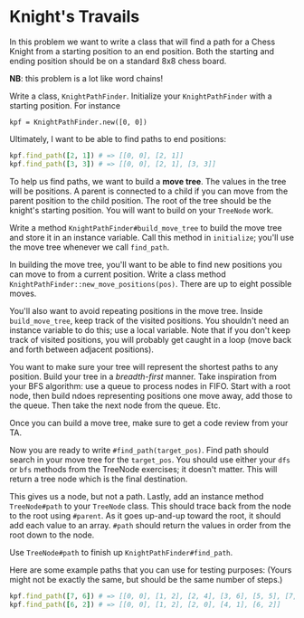# Knight's Travails

In this problem we want to write a class that will find a path for a
Chess Knight from a starting position to an end position.  Both the
starting and ending position should be on a standard 8x8 chess board.

**NB**: this problem is a lot like word chains!

Write a class, `KnightPathFinder`. Initialize your `KnightPathFinder`
with a starting position. For instance

    kpf = KnightPathFinder.new([0, 0])

Ultimately, I want to be able to find paths to end positions:

```ruby
kpf.find_path([2, 1]) # => [[0, 0], [2, 1]]
kpf.find_path([3, 3]) # => [[0, 0], [2, 1], [3, 3]]
```

To help us find paths, we want to build a **move tree**. The values in
the tree will be positions. A parent is connected to a child if you
can move from the parent position to the child position. The root of
the tree should be the knight's starting position. You will want to
build on your `TreeNode` work.

Write a method `KnightPathFinder#build_move_tree` to build the move
tree and store it in an instance variable. Call this method in
`initialize`; you'll use the move tree whenever we call `find_path`.

In building the move tree, you'll want to be able to find new
positions you can move to from a current position. Write a class
method `KnightPathFinder::new_move_positions(pos)`. There are up to
eight possible moves.

You'll also want to avoid repeating positions in the move tree. Inside
`build_move_tree`, keep track of the visited positions. You shouldn't
need an instance variable to do this; use a local variable. Note that
if you don't keep track of visited positions, you will probably get
caught in a loop (move back and forth between adjacent positions).

You want to make sure your tree will represent the shortest paths to
any position. Build your tree in a *breadth-first* manner. Take
inspiration from your BFS algorithm: use a queue to process nodes in
FIFO. Start with a root node, then build ndoes representing positions
one move away, add those to the queue. Then take the next node from
the queue. Etc.

Once you can build a move tree, make sure to get a code review from
your TA.

Now you are ready to write `#find_path(target_pos)`. Find path should
search in your move tree for the `target_pos`. You should use either
your `dfs` or `bfs` methods from the TreeNode exercises; it doesn't
matter. This will return a tree node which is the final destination.

This gives us a node, but not a path. Lastly, add an instance method
`TreeNode#path` to your `TreeNode` class. This should trace back from
the node to the root using `#parent`. As it goes up-and-up toward the
root, it should add each value to an array. `#path` should return the
values in order from the root down to the node.

Use `TreeNode#path` to finish up `KnightPathFinder#find_path`.

Here are some example paths that you can use for testing purposes:
(Yours might not be exactly the same, but should be the same number of steps.)

```ruby
kpf.find_path([7, 6]) # => [[0, 0], [1, 2], [2, 4], [3, 6], [5, 5], [7, 6]]
kpf.find_path([6, 2]) # => [[0, 0], [1, 2], [2, 0], [4, 1], [6, 2]]
```
